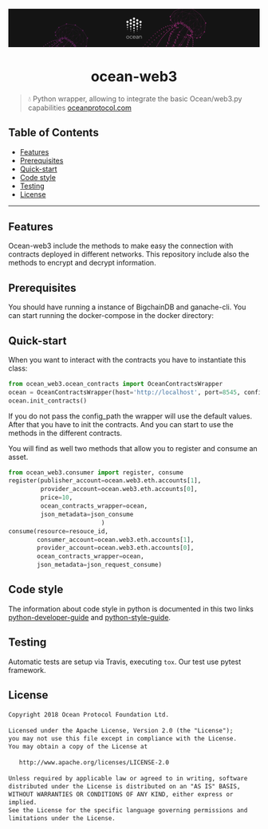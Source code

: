[![banner](docs/img/repo-banner@2x.png)](https://oceanprotocol.com)

<h1 align="center">ocean-web3</h1>

> 💧 Python wrapper, allowing to integrate the basic Ocean/web3.py capabilities
> [oceanprotocol.com](https://oceanprotocol.com)

## Table of Contents

  - [Features](#features)
  - [Prerequisites](#prerequisites)
  - [Quick-start](#quick-start)
  - [Code style](#code-style)
  - [Testing](#testing)
  - [License](#license)

---

## Features

Ocean-web3 include the methods to make easy the connection with contracts deployed in different networks.
This repository include also the methods to encrypt and decrypt information.

## Prerequisites

You should have running a instance of BigchainDB and ganache-cli. 
You can start running the docker-compose in the docker directory:

## Quick-start

When you want to interact with the contracts you have to instantiate this class:

```python
from ocean_web3.ocean_contracts import OceanContractsWrapper
ocean = OceanContractsWrapper(host='http://localhost', port=8545, config_path='config.ini')    
ocean.init_contracts()
```
If you do not pass the config_path the wrapper will use the default values. 
After that you have to init the contracts. And you can start to use the methods in the different contracts.

You will find as well two methods that allow you to register and consume an asset.
```python
from ocean_web3.consumer import register, consume
register(publisher_account=ocean.web3.eth.accounts[1],
         provider_account=ocean.web3.eth.accounts[0],
         price=10,
         ocean_contracts_wrapper=ocean,
         json_metadata=json_consume
                          )
consume(resource=resouce_id,
        consumer_account=ocean.web3.eth.accounts[1],
        provider_account=ocean.web3.eth.accounts[0],
        ocean_contracts_wrapper=ocean,
        json_metadata=json_request_consume)

```

## Code style

The information about code style in python is documented in this two links [python-developer-guide](https://github.com/oceanprotocol/dev-ocean/blob/master/doc/development/python-developer-guide.md)
and [python-style-guide](https://github.com/oceanprotocol/dev-ocean/blob/master/doc/development/python-style-guide.md).
    
## Testing

Automatic tests are setup via Travis, executing `tox`.
Our test use pytest framework.


## License

```
Copyright 2018 Ocean Protocol Foundation Ltd.

Licensed under the Apache License, Version 2.0 (the "License");
you may not use this file except in compliance with the License.
You may obtain a copy of the License at

   http://www.apache.org/licenses/LICENSE-2.0

Unless required by applicable law or agreed to in writing, software
distributed under the License is distributed on an "AS IS" BASIS,
WITHOUT WARRANTIES OR CONDITIONS OF ANY KIND, either express or implied.
See the License for the specific language governing permissions and
limitations under the License.